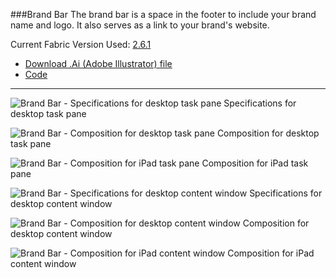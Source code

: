 ###Brand Bar
The brand bar is a space in the footer to include your brand name and logo. It also serves as a link to your brand's website.

Current Fabric Version Used: [2.6.1](https://github.com/OfficeDev/office-ui-fabric-core/releases/tag/2.6.1)

* [Download .Ai (Adobe Illustrator) file](https://github.com/OfficeDev/Office-Add-in-UX-Design-Patterns/blob/master/Patterns/Source%20Files/Brand_bar.ai?raw=true)
* [Code](https://github.com/OfficeDev/Office-Add-in-UX-Design-Patterns-Code/tree/master/templates/generic/brand-bar)

***

![Brand Bar - Specifications for desktop task pane](https://raw.githubusercontent.com/OfficeDev/Office-Add-in-UX-Design-Patterns/master/Patterns/Assets/Brand_Bar/Brand_bar_Desktop%20Task%20Pane%20Callouts.png)
Specifications for desktop task pane 


![Brand Bar - Composition for desktop task pane](https://raw.githubusercontent.com/OfficeDev/Office-Add-in-UX-Design-Patterns/master/Patterns/Assets/Brand_Bar/Brand_bar_Desktop%20Task%20Pane.png)
Composition for desktop task pane 


![Brand Bar - Composition for iPad task pane](https://raw.githubusercontent.com/OfficeDev/Office-Add-in-UX-Design-Patterns/master/Patterns/Assets/Brand_Bar/Brand_bar_iPad%20Task%20Pane.png)
Composition for iPad task pane 


![Brand Bar - Specifications for desktop content window](https://raw.githubusercontent.com/OfficeDev/Office-Add-in-UX-Design-Patterns/master/Patterns/Assets/Brand_Bar/Brand_bar_Desktop%20Content%20Window%20Callouts.png)
Specifications for desktop content window


![Brand Bar - Composition for desktop content window](https://raw.githubusercontent.com/OfficeDev/Office-Add-in-UX-Design-Patterns/master/Patterns/Assets/Brand_Bar/Brand_bar_Desktop%20Content%20Window.png)
Composition for desktop content window


![Brand Bar - Composition for iPad content window](https://raw.githubusercontent.com/OfficeDev/Office-Add-in-UX-Design-Patterns/master/Patterns/Assets/Brand_Bar/Brand_bar_iPad%20Content%20Window.png)
Composition for iPad content window
